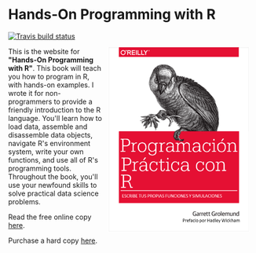 # Hands-On Programming with R

[![Travis build status](https://travis-ci.org/rstudio-education/hopr.svg?branch=master)](https://travis-ci.org/rstudio-education/hopr)

<a href="https://www.amazon.com/Hands-Programming-Write-Functions-Simulations/dp/1449359019"><img src="cover.png" width="285" height="375" alt="Cover image" align="right" style="margin: 0 1em 0 1em" /></a> This is the website for __"Hands-On Programming with R"__. This book will teach you how to program in R, with hands-on examples. I wrote it for non-programmers to provide a friendly introduction to the R language. You'll learn how to load data, assemble and disassemble data objects, navigate R's environment system, write your own functions, and use all of R's programming tools. Throughout the book, you'll use your newfound skills to solve practical data science problems.

Read the free online copy [here](https://rstudio-education.github.io/hopr).

Purchase a hard copy [here](https://www.amazon.com/Hands-Programming-Write-Functions-Simulations/dp/1449359019).
